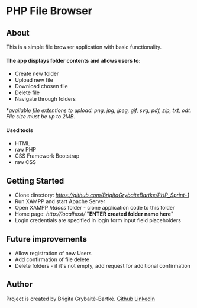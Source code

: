 # PHP File Browser

## About
This is a simple file browser application with basic functionality.

#### The app displays folder contents and allows users to:
* Create new folder
* Upload new file
* Download chosen file
* Delete file
* Navigate through folders

**available file extentions to upload: png, jpg, jpeg, gif, svg, pdf, zip, txt, odt. File size must be up to 2MB*.

#### Used tools
* HTML
* raw PHP
* CSS Framework Bootstrap
* raw CSS

## Getting Started
* Clone directory: *https://github.com/BrigitaGrybaiteBartke/PHP_Sprint-1*
* Run XAMPP and start Apache Server
* Open XAMPP *htdocs* folder - clone application code to this folder
* Home page: *http://localhost/* "**ENTER created folder name here**"
* Login credentials are specified in login form input field placeholders

## Future improvements
* Allow registration of new Users
* Add confirmation of file delete
* Delete folders - if it's not empty, add request for additional confirmation

## Author
Project is created by Brigita Grybaitė-Bartkė.
[Github](https://github.com/BrigitaGrybaiteBartke)
[Linkedin](https://www.linkedin.com/in/brigita-grybait%C4%97-bartk%C4%97-487403112/)
